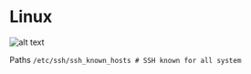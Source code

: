 # Linux
![alt text](https://camo.githubusercontent.com/4f7bcbde79d2436966d771e4c7fdcf7e60fb1a34/68747470733a2f2f692e696d6775722e636f6d2f4f6f5931734b682e706e67)

Paths
`/etc/ssh/ssh_known_hosts # SSH known for all system`
